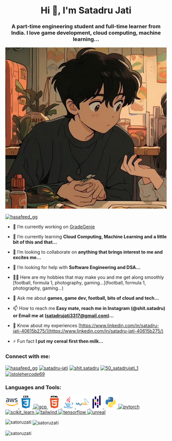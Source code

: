 <h1 align="center">Hi 👋, I'm Satadru Jati</h1>
<h3 align="center">A part-time engineering student and full-time learner from India. I love game development, cloud computing, machine learning...</h3>

<p align="left"> <img src="https://github.com/SatoruZati/SatoruZati/blob/23d33658890c6584dc97d37a0bfb53d5bc03ca5e/download%20(1).jpeg" alt="satoruzati" /> </p>

<p align="left"> <a href="https://twitter.com/hasafeed_gg" target="blank"><img src="https://img.shields.io/twitter/follow/hasafeed_gg?logo=twitter&style=for-the-badge" alt="hasafeed_gg" /></a> </p>

- 🔭 I’m currently working on [GradeGenie](https://github.com/Team-ALTF4/GradeGenie.git)

- 🌱 I’m currently learning **Cloud Computing, Machine Learning and a little bit of this and that...**

- 👯 I’m looking to collaborate on **anything that brings interest to me and excites me...**

- 🤝 I’m looking for help with **Software Engineering and DSA...**

- 👨‍💻 Here are my hobbies that may make you and me get along smoothly [football, formula 1, photography, gaming...](football, formula 1, photography, gaming...)

- 💬 Ask me about **games, game dev, football, bits of cloud and tech...**

- 📫 How to reach me **Easy mate, reach me in Instagram (@shit.satadru) or Email me at (satadrujati3317@gmail.com)...**

- 📄 Know about my experiences [https://www.linkedin.com/in/satadru-jati-40615b275/](https://www.linkedin.com/in/satadru-jati-40615b275/)

- ⚡ Fun fact **I put my cereal first then milk...**

<h3 align="left">Connect with me:</h3>
<p align="left">
<a href="https://twitter.com/hasafeed_gg" target="blank"><img align="center" src="https://raw.githubusercontent.com/rahuldkjain/github-profile-readme-generator/master/src/images/icons/Social/twitter.svg" alt="hasafeed_gg" height="30" width="40" /></a>
<a href="https://linkedin.com/in/satadru-jati" target="blank"><img align="center" src="https://raw.githubusercontent.com/rahuldkjain/github-profile-readme-generator/master/src/images/icons/Social/linked-in-alt.svg" alt="satadru-jati" height="30" width="40" /></a>
<a href="https://instagram.com/shit.satadru" target="blank"><img align="center" src="https://raw.githubusercontent.com/rahuldkjain/github-profile-readme-generator/master/src/images/icons/Social/instagram.svg" alt="shit.satadru" height="30" width="40" /></a>
<a href="https://www.hackerrank.com/50_satadrujati_1" target="blank"><img align="center" src="https://raw.githubusercontent.com/rahuldkjain/github-profile-readme-generator/master/src/images/icons/Social/hackerrank.svg" alt="50_satadrujati_1" height="30" width="40" /></a>
<a href="https://www.leetcode.com/istolehercode69" target="blank"><img align="center" src="https://raw.githubusercontent.com/rahuldkjain/github-profile-readme-generator/master/src/images/icons/Social/leet-code.svg" alt="istolehercode69" height="30" width="40" /></a>
</p>

<h3 align="left">Languages and Tools:</h3>
<p align="left"> <a href="https://aws.amazon.com" target="_blank" rel="noreferrer"> <img src="https://raw.githubusercontent.com/devicons/devicon/master/icons/amazonwebservices/amazonwebservices-original-wordmark.svg" alt="aws" width="40" height="40"/> </a> <a href="https://www.w3schools.com/css/" target="_blank" rel="noreferrer"> <img src="https://raw.githubusercontent.com/devicons/devicon/master/icons/css3/css3-original-wordmark.svg" alt="css3" width="40" height="40"/> </a> <a href="https://cloud.google.com" target="_blank" rel="noreferrer"> <img src="https://www.vectorlogo.zone/logos/google_cloud/google_cloud-icon.svg" alt="gcp" width="40" height="40"/> </a> <a href="https://www.w3.org/html/" target="_blank" rel="noreferrer"> <img src="https://raw.githubusercontent.com/devicons/devicon/master/icons/html5/html5-original-wordmark.svg" alt="html5" width="40" height="40"/> </a> <a href="https://www.java.com" target="_blank" rel="noreferrer"> <img src="https://raw.githubusercontent.com/devicons/devicon/master/icons/java/java-original.svg" alt="java" width="40" height="40"/> </a> <a href="https://www.mysql.com/" target="_blank" rel="noreferrer"> <img src="https://raw.githubusercontent.com/devicons/devicon/master/icons/mysql/mysql-original-wordmark.svg" alt="mysql" width="40" height="40"/> </a> <a href="https://pandas.pydata.org/" target="_blank" rel="noreferrer"> <img src="https://raw.githubusercontent.com/devicons/devicon/2ae2a900d2f041da66e950e4d48052658d850630/icons/pandas/pandas-original.svg" alt="pandas" width="40" height="40"/> </a> <a href="https://www.python.org" target="_blank" rel="noreferrer"> <img src="https://raw.githubusercontent.com/devicons/devicon/master/icons/python/python-original.svg" alt="python" width="40" height="40"/> </a> <a href="https://pytorch.org/" target="_blank" rel="noreferrer"> <img src="https://www.vectorlogo.zone/logos/pytorch/pytorch-icon.svg" alt="pytorch" width="40" height="40"/> </a> <a href="https://scikit-learn.org/" target="_blank" rel="noreferrer"> <img src="https://upload.wikimedia.org/wikipedia/commons/0/05/Scikit_learn_logo_small.svg" alt="scikit_learn" width="40" height="40"/> </a> <a href="https://tailwindcss.com/" target="_blank" rel="noreferrer"> <img src="https://www.vectorlogo.zone/logos/tailwindcss/tailwindcss-icon.svg" alt="tailwind" width="40" height="40"/> </a> <a href="https://www.tensorflow.org" target="_blank" rel="noreferrer"> <img src="https://www.vectorlogo.zone/logos/tensorflow/tensorflow-icon.svg" alt="tensorflow" width="40" height="40"/> </a> <a href="https://unrealengine.com/" target="_blank" rel="noreferrer"> <img src="https://raw.githubusercontent.com/kenangundogan/fontisto/036b7eca71aab1bef8e6a0518f7329f13ed62f6b/icons/svg/brand/unreal-engine.svg" alt="unreal" width="40" height="40"/> </a> </p>

<p><img align="left" src="https://github-readme-stats.vercel.app/api/top-langs?username=satoruzati&show_icons=true&locale=en&layout=compact" alt="satoruzati" /></p>

<p>&nbsp;<img align="center" src="https://github-readme-stats.vercel.app/api?username=satoruzati&show_icons=true&locale=en" alt="satoruzati" /></p>

<p><img align="center" src="https://github-readme-streak-stats.herokuapp.com/?user=satoruzati&" alt="satoruzati" /></p>
